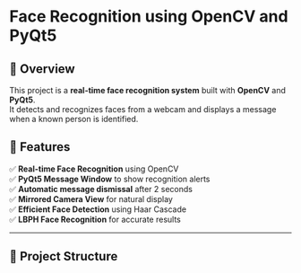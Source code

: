 # Face Recognition using OpenCV and PyQt5

## 📌 Overview
This project is a **real-time face recognition system** built with **OpenCV** and **PyQt5**.  
It detects and recognizes faces from a webcam and displays a message when a known person is identified.

## 🚀 Features
✅ **Real-time Face Recognition** using OpenCV  
✅ **PyQt5 Message Window** to show recognition alerts  
✅ **Automatic message dismissal** after 2 seconds  
✅ **Mirrored Camera View** for natural display  
✅ **Efficient Face Detection** using Haar Cascade  
✅ **LBPH Face Recognition** for accurate results  

---

## 📂 Project Structure

